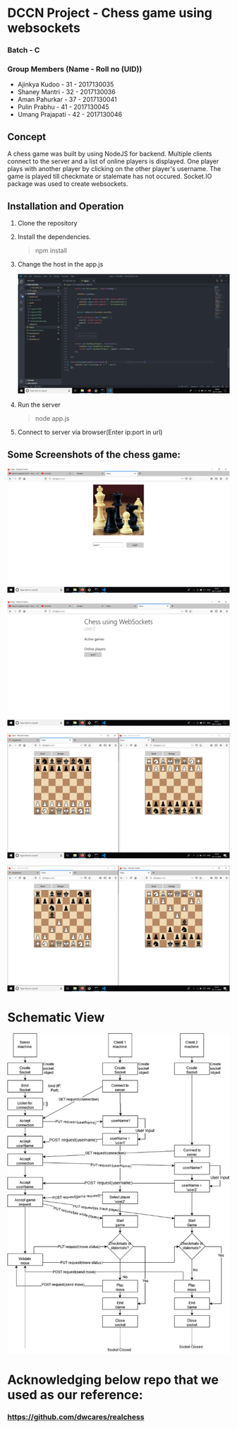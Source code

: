 # DCCN Project - Chess game using websockets

### Batch - C
### Group Members (Name - Roll no (UID))
- Ajinkya Kudoo - 31 - 2017130035
- Shaney Mantri - 32 - 2017130036
- Aman Pahurkar - 37 - 2017130041
- Pulin Prabhu - 41 - 2017130045
- Umang Prajapati - 42 - 2017130046


## Concept

A chess game was built by using NodeJS for backend. Multiple clients connect to the server and a list of online players is displayed. One player plays with another player by clicking on the other player's username. The game is played till checkmate or stalemate has not occured. Socket.IO package was used to create websockets.


## Installation and Operation
1. Clone the repository

2. Install the dependencies.
	>npm install

3. Change the host in the app.js

	![Server](/SS/Capture5.PNG)
	
4. Run the server
	>node app.js
        
5. Connect to server via browser(Enter ip:port in url)


## Some Screenshots of the chess game:

![Server](/SS/Capture1.PNG)
	
![Server](/SS/Capture2.PNG)

![Server](/SS/Capture3.PNG)

![Server](/SS/Capture4.PNG)

# Schematic View

![Server](/SS/chessSchematic.png)


# Acknowledging below repo that we used as our reference:
### https://github.com/dwcares/realchess